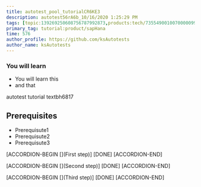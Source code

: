 ```yaml
---
title: autotest_pool_tutorialCR6KE3
description: autotest56rA6b_10/16/2020 1:25:29 PM
tags: [topic:139269250608756787992873,products:tech/73554900100700000996,tutorial:experience/advanced]
primary_tag: tutorial:product/sapHana
time: 576
author_profile: https://github.com/ksAutotests
author_name: ksAutotests
---
```

### You will learn
- You will learn this
- and that

autotest tutorial textbh6817

## Prerequisites
- Prerequisute1
- Prerequisute2
- Prerequisute3

[ACCORDION-BEGIN [](First step)]
[DONE]
[ACCORDION-END]

[ACCORDION-BEGIN [](Second step)]
[DONE]
[ACCORDION-END]

[ACCORDION-BEGIN [](Third step)]
[DONE]
[ACCORDION-END]

